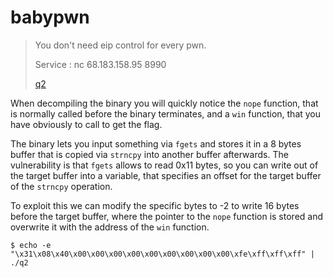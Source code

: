 # babypwn

> You don't need eip control for every pwn.
>
> Service : nc 68.183.158.95 8990
>
> [q2](q2)

When decompiling the binary you will quickly notice the `nope` function, that is normally called before the binary terminates, and a `win` function, that you have obviously to call to get the flag.

The binary lets you input something via `fgets` and stores it in a 8 bytes buffer that is copied via `strncpy` into another buffer afterwards. The vulnerability is that `fgets` allows to read 0x11 bytes, so you can write out of the target buffer into a variable, that specifies an offset for the target buffer of the `strncpy` operation.

To exploit this we can modify the specific bytes to -2 to write 16 bytes before the target buffer, where the pointer to the `nope` function is stored and overwrite it with the address of the `win` function.

	$ echo -e "\x31\x08\x40\x00\x00\x00\x00\x00\x00\x00\x00\x00\xfe\xff\xff\xff" | ./q2